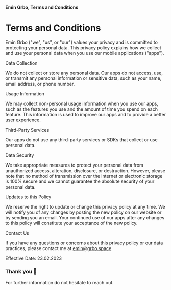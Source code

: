 #### Emin Grbo, Terms and Conditions
# Terms and Conditions

Emin Grbo ("we", "us", or "our") values your privacy and is committed to protecting your personal data. This privacy policy explains how we collect and use your personal data when you use our mobile applications ("apps").

Data Collection

We do not collect or store any personal data. Our apps do not access, use, or transmit any personal information or sensitive data, such as your name, email address, or phone number.

Usage Information

We may collect non-personal usage information when you use our apps, such as the features you use and the amount of time you spend on each feature. This information is used to improve our apps and to provide a better user experience.

Third-Party Services

Our apps do not use any third-party services or SDKs that collect or use personal data.

Data Security

We take appropriate measures to protect your personal data from unauthorized access, alteration, disclosure, or destruction. However, please note that no method of transmission over the internet or electronic storage is 100% secure and we cannot guarantee the absolute security of your personal data.

Updates to this Policy

We reserve the right to update or change this privacy policy at any time. We will notify you of any changes by posting the new policy on our website or by sending you an email. Your continued use of our apps after any changes to this policy will constitute your acceptance of the new policy.

Contact Us

If you have any questions or concerns about this privacy policy or our data practices, please contact me at emin@grbo.space

Effective Date: 23.02.2023

### Thank you 👋
For further information do not hesitate to reach out.
